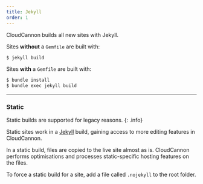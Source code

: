 ```yaml
---
title: Jekyll
order: 1
---
```


CloudCannon builds all new sites with Jekyll.

Sites **without** a `Gemfile` are built with:

~~~bash
$ jekyll build
~~~

Sites **with** a `Gemfile` are built with:

~~~bash
$ bundle install
$ bundle exec jekyll build
~~~

---

### Static

Static builds are supported for legacy reasons.
{: .info}

Static sites work in a [Jekyll](/building/jekyll/) build, gaining access to more editing features in CloudCannon.

In a static build, files are copied to the live site almost as is.
CloudCannon performs optimisations and processes static-specific hosting features on the files.

To force a static build for a site, add a file called `.nojekyll` to the root folder.
